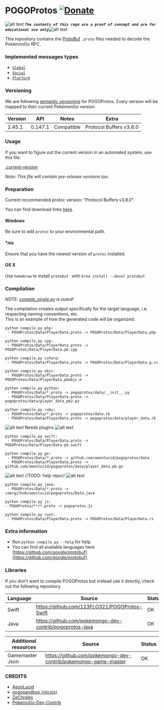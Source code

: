 <!-- define variables -->
[1.1]: http://i.imgur.com/M4fJ65n.png (ATTENTION)

POGOProtos [![Donate](https://img.shields.io/badge/Donate-PayPal-green.svg)](https://www.paypal.me/rocketbot)
===================

![alt text][1.1] <strong><em>`The contents of this repo are a proof of concept and are for educational use only`</em></strong>![alt text][1.1]<br/>

This repository contains the [ProtoBuf](https://github.com/google/protobuf) `.proto` files needed to decode the PokémonGo RPC.

### Implemented messages types
 - [``Global``](https://gitlab.com/AllProtos/POGOProtos-Private/blob/master/src/POGOProtos/Networking/Requests/RequestType.proto)
 - [``Social``](https://gitlab.com/AllProtos/POGOProtos-Private/blob/master/src/POGOProtos/Networking/Social/SocialAction.proto)
 - [``Platform``](https://gitlab.com/AllProtos/POGOProtos-Private/blob/master/src/POGOProtos/Networking/Platform/PlatformRequestType.proto) 
   
### Versioning

We are following [semantic versioning](http://semver.org/) for POGOProtos.  Every version will be mapped to their current PokémonGo version.

| Version      | API           | Notes           | Extra                          |
|--------------|---------------|-----------------|--------------------------------|
| 2.45.1       | 0.147.1       | Compatible      |  Protocol Buffers v3.8.0       |

### Usage

If you want to figure out the current version in an automated system, use this file.

[.current-version](https://gitlab.com/AllProtos/POGOProtos-Private/raw/master/.current-version)

*Note: This file will contain pre-release versions too.*

### Preparation

Current recommended protoc version: "Protocol Buffers v3.8.0".

You can find download links [here](https://github.com/google/protobuf/releases).

#### Windows
Be sure to add `protoc` to your environmental path.

#### *nix
Ensure that you have the newest version of `protoc` installed.

#### OS X
Use `homebrew` to install `protobuf ` with `brew install --devel protobuf`.

### Compilation
*NOTE: [compile_single.py](https://gitlab.com/AllProtos/POGOProtos-Private/blob/master/compile_single.py) is outed!*

The compilation creates output specifically for the target language, i.e. respecting naming conventions, etc.  
This is an example of how the generated code will be organized:

```
python compile.py php:
 - POGOProtos/Data/PlayerData.proto -> POGOProtos/Data/PlayerData.php
```
```
python compile.py cpp:
 - POGOProtos/Data/PlayerData.proto -> POGOProtos/Data/PlayerData.pb.cpp
```
```
python compile.py csharp:
 - POGOProtos/Data/PlayerData.proto -> POGOProtos/Data/PlayerData.g.cs
```
```
python compile.py objc:
 - POGOProtos/Data/PlayerData.proto -> POGOProtos/Data/PlayerData.pbobjc.m
```
```
python compile.py python:
 - POGOProtos/Data/*.proto -> pogoprotos/data/__init__.py
 - POGOProtos/Data/PlayerData.proto -> pogoprotos/data/player_data_pb2.py
```
```
python compile.py ruby:
 - POGOProtos/Data/*.proto -> pogoprotos/data.rb
 - POGOProtos/Data/PlayerData.proto -> pogoprotos/data/player_data.rb
```
 
![alt text][1.1] Needs plugins ![alt text][1.1] 

```
python compile.py swift:
 - POGOProtos/Data/PlayerData.proto -> POGOProtos/Data/PlayerData.pb.swift
```
```
python compile.py go:
 - POGOProtos/Data/*.proto -> github.com/aeonlucid/pogoprotos/data
 - POGOProtos/Data/PlayerData.proto -> github.com/aeonlucid/pogoprotos/data/player_data.pb.go
```

![alt text][1.1] //TODO: help repo// ![alt text][1.1] 
  
```
python compile.py java:
 - POGOProtos/Data/*.proto -> com/github/aeonlucid/pogoprotos/Data.java
 ```
 ```
python compile.py js:
 - POGOProtos/**/*.proto -> pogoprotos.js
``` 
```
python compile.py rust:
 - POGOProtos/Data/PlayerData.proto -> POGOProtos/Data/PlayerData.rs
```

### Extra information

 - Run ```python compile.py --help``` for help.
 - You can find all available languages here [https://github.com/google/protobuf](https://github.com/google/protobuf).

### Libraries

If you don't want to compile POGOProtos but instead use it directly, check out the following repository.

| Language              | Source                                                         | Status                                                                                                                       |
|-----------------------|----------------------------------------------------------------|------------------------------------------------------------------------------------------------------------------------------|
| Swift                 | https://github.com/123FLO321/POGOProtos-Swift                  |  OK                                                                                                                          |                                                                                                                         |
| Java                  | https://github.com/pokemongo-dev-contrib/pogoprotos-java       |  OK                                                                                                                          |

| Additional resources  | Source                                                         | Status |
|-----------------------|----------------------------------------------------------------|--------|
| Gamemaster Json       | https://github.com/pokemongo-dev-contrib/pokemongo-game-master |  OK    |

### CREDITS

 - [AeonLucid](https://github.com/AeonLucid)
 - [pogosandbox (niicojs)](https://github.com/pogosandbox) 
 - [ZeChrales](https://github.com/ZeChrales)
 - [PokemoGo-Dev-Contrib](https://github.com/pokemongo-dev-contrib)
